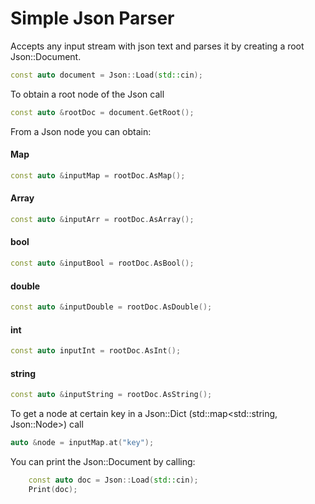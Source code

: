 # Simple Json Parser

Accepts any input stream with json text and parses it by creating a root Json::Document.

```c++
const auto document = Json::Load(std::cin);    
```

To obtain a root node of the Json call

```c++
const auto &rootDoc = document.GetRoot();
```

From a Json node you can obtain:

#### Map

```c++
const auto &inputMap = rootDoc.AsMap();
```

#### Array

```c++
const auto &inputArr = rootDoc.AsArray();
```

#### bool

```c++
const auto &inputBool = rootDoc.AsBool();
```

#### double

```c++
const auto &inputDouble = rootDoc.AsDouble();
```

#### int

```c++
const auto inputInt = rootDoc.AsInt();
```

#### string

```c++
const auto &inputString = rootDoc.AsString();
```

To get a node at certain key in a Json::Dict (std::map<std::string, Json::Node>) call

```c++
auto &node = inputMap.at("key");
```

You can print the Json::Document by calling:

```c++
    const auto doc = Json::Load(std::cin);
    Print(doc);
```